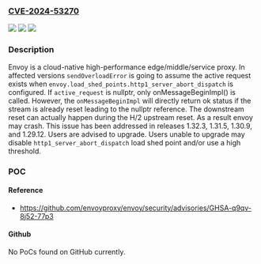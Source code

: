 ### [CVE-2024-53270](https://cve.mitre.org/cgi-bin/cvename.cgi?name=CVE-2024-53270)
![](https://img.shields.io/static/v1?label=Product&message=envoy&color=blue)
![](https://img.shields.io/static/v1?label=Version&message=%3D%20%3E%3D%201.32.0%2C%20%3C%201.32.3%20&color=brighgreen)
![](https://img.shields.io/static/v1?label=Vulnerability&message=CWE-670%3A%20Always-Incorrect%20Control%20Flow%20Implementation&color=brighgreen)

### Description

Envoy is a cloud-native high-performance edge/middle/service proxy. In affected versions `sendOverloadError` is going to assume the active request exists when `envoy.load_shed_points.http1_server_abort_dispatch` is configured. If `active_request` is nullptr, only onMessageBeginImpl() is called. However, the `onMessageBeginImpl` will directly return ok status if the stream is already reset leading to the nullptr reference. The downstream reset can actually happen during the H/2 upstream reset. As a result envoy may crash. This issue has been addressed in releases 1.32.3, 1.31.5, 1.30.9, and 1.29.12. Users are advised to upgrade. Users unable to upgrade may disable `http1_server_abort_dispatch` load shed point and/or use a high threshold.

### POC

#### Reference
- https://github.com/envoyproxy/envoy/security/advisories/GHSA-q9qv-8j52-77p3

#### Github
No PoCs found on GitHub currently.

